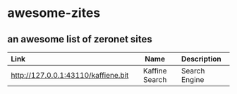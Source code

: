 # awesome-zites
an awesome list of zeronet sites
--------

| Link | Name | Description |
|:--- | :---: | :--- |
| http://127.0.0.1:43110/kaffiene.bit | Kaffine Search | Search Engine |

